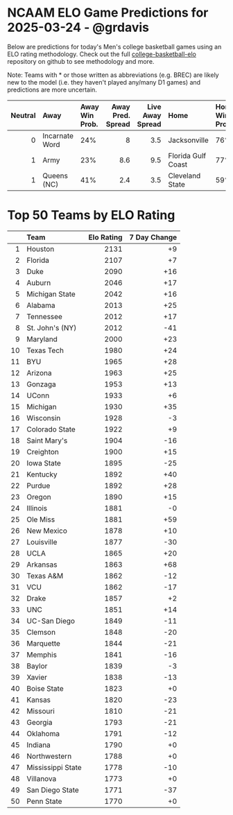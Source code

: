 # NCAAM ELO Game Predictions for 2025-03-24 - @grdavis
Below are predictions for today's Men's college basketball games using an ELO rating methodology. Check out the full [college-basketball-elo](https://github.com/grdavis/college-basketball-elo) repository on github to see methodology and more.

Note: Teams with * or those written as abbreviations (e.g. BREC) are likely new to the model (i.e. they haven't played any/many D1 games) and predictions are more uncertain.

|   Neutral | Away           | Away Win Prob.   |   Away Pred. Spread |   Live Away Spread | Home               | Home Win Prob.   |   Home Pred. Spread |
|----------:|:---------------|:-----------------|--------------------:|-------------------:|:-------------------|:-----------------|--------------------:|
|         0 | Incarnate Word | 24%              |                 8   |                3.5 | Jacksonville       | 76%              |                -8   |
|         1 | Army           | 23%              |                 8.6 |                9.5 | Florida Gulf Coast | 77%              |                -8.6 |
|         1 | Queens (NC)    | 41%              |                 2.4 |                3.5 | Cleveland State    | 59%              |                -2.4 |

# Top 50 Teams by ELO Rating
|    | Team              |   Elo Rating |   7 Day Change |
|---:|:------------------|-------------:|---------------:|
|  1 | Houston           |         2131 |             +9 |
|  2 | Florida           |         2107 |             +7 |
|  3 | Duke              |         2090 |            +16 |
|  4 | Auburn            |         2046 |            +17 |
|  5 | Michigan State    |         2042 |            +16 |
|  6 | Alabama           |         2013 |            +25 |
|  7 | Tennessee         |         2012 |            +17 |
|  8 | St. John's (NY)   |         2012 |            -41 |
|  9 | Maryland          |         2000 |            +23 |
| 10 | Texas Tech        |         1980 |            +24 |
| 11 | BYU               |         1965 |            +28 |
| 12 | Arizona           |         1963 |            +25 |
| 13 | Gonzaga           |         1953 |            +13 |
| 14 | UConn             |         1933 |             +6 |
| 15 | Michigan          |         1930 |            +35 |
| 16 | Wisconsin         |         1928 |             -3 |
| 17 | Colorado State    |         1922 |             +9 |
| 18 | Saint Mary's      |         1904 |            -16 |
| 19 | Creighton         |         1900 |            +15 |
| 20 | Iowa State        |         1895 |            -25 |
| 21 | Kentucky          |         1892 |            +40 |
| 22 | Purdue            |         1892 |            +28 |
| 23 | Oregon            |         1890 |            +15 |
| 24 | Illinois          |         1881 |             -0 |
| 25 | Ole Miss          |         1881 |            +59 |
| 26 | New Mexico        |         1878 |            +10 |
| 27 | Louisville        |         1877 |            -30 |
| 28 | UCLA              |         1865 |            +20 |
| 29 | Arkansas          |         1863 |            +68 |
| 30 | Texas A&M         |         1862 |            -12 |
| 31 | VCU               |         1862 |            -17 |
| 32 | Drake             |         1857 |             +2 |
| 33 | UNC               |         1851 |            +14 |
| 34 | UC-San Diego      |         1849 |            -11 |
| 35 | Clemson           |         1848 |            -20 |
| 36 | Marquette         |         1844 |            -21 |
| 37 | Memphis           |         1841 |            -16 |
| 38 | Baylor            |         1839 |             -3 |
| 39 | Xavier            |         1838 |            -13 |
| 40 | Boise State       |         1823 |             +0 |
| 41 | Kansas            |         1820 |            -23 |
| 42 | Missouri          |         1810 |            -21 |
| 43 | Georgia           |         1793 |            -21 |
| 44 | Oklahoma          |         1791 |            -12 |
| 45 | Indiana           |         1790 |             +0 |
| 46 | Northwestern      |         1788 |             +0 |
| 47 | Mississippi State |         1778 |            -10 |
| 48 | Villanova         |         1773 |             +0 |
| 49 | San Diego State   |         1771 |            -37 |
| 50 | Penn State        |         1770 |             +0 |